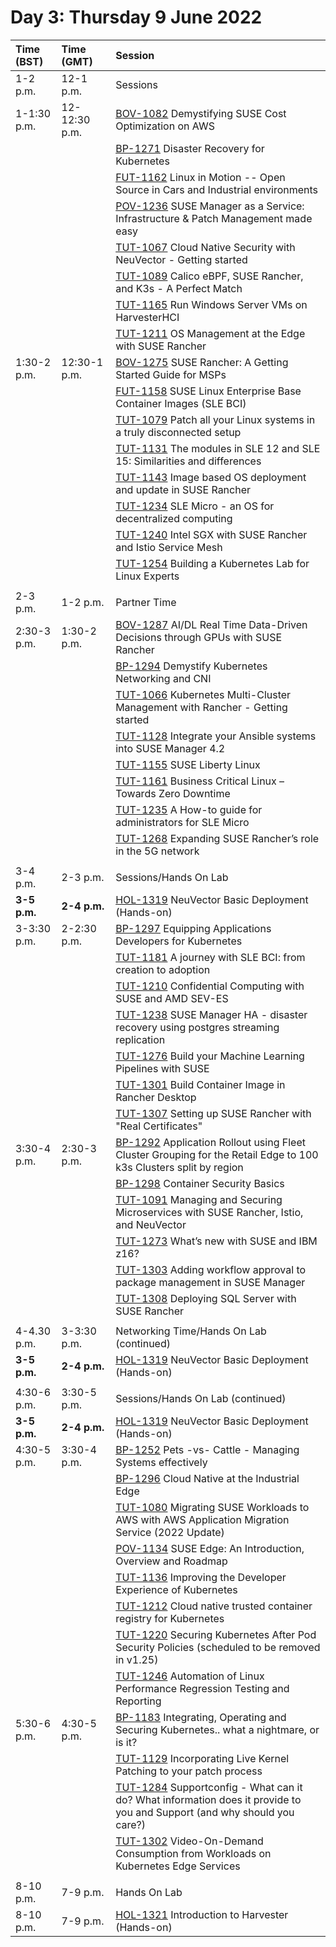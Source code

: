 # Day 3: Thursday 9 June 2022

| Time (BST) | Time (GMT) | Session |
| :--------- | :--------- | :------ |
| 1-2 p.m. | 12-1 p.m. | Sessions |
| 1-1:30 p.m. | 12-12:30 p.m. | [BOV-1082](https://www.susecon.com/sessions.html#/session/1648148010957001bLQa) Demystifying SUSE Cost Optimization on AWS |
|             |               | [BP-1271](https://www.susecon.com/sessions.html#/session/164925853715400126vh) Disaster Recovery for Kubernetes |
|             |               | [FUT-1162](https://www.susecon.com/sessions.html#/session/1648577929071001DuDB) Linux in Motion -- Open Source in Cars and Industrial environments |
|             |               | [POV-1236](https://www.susecon.com/sessions.html#/session/1649177024584001TPU9) SUSE Manager as a Service: Infrastructure & Patch Management made easy |
|             |               | [TUT-1067](https://www.susecon.com/sessions.html#/session/1647964955356001M7EC) Cloud Native Security with NeuVector - Getting started |
|             |               | [TUT-1089](https://www.susecon.com/sessions.html#/session/16485514717450017tLt) Calico eBPF, SUSE Rancher, and K3s - A Perfect Match |
|             |               | [TUT-1165](https://www.susecon.com/sessions.html#/session/1648577929179001DMq9) Run Windows Server VMs on HarvesterHCI |
|             |               | [TUT-1211](https://www.susecon.com/sessions.html#/session/1649074783923001VnKE) OS Management at the Edge with SUSE Rancher |
| 1:30-2 p.m. | 12:30-1 p.m. | [BOV-1275](https://www.susecon.com/sessions.html#/session/16492624667980018tXo) SUSE Rancher: A Getting Started Guide for MSPs |
|             |              | [FUT-1158](https://www.susecon.com/sessions.html#/session/1648577928928001DrfQ) SUSE Linux Enterprise Base Container Images (SLE BCI) |
|             |              | [TUT-1079](https://www.susecon.com/sessions.html#/session/1648132352331001crEl) Patch all your Linux systems in a truly disconnected setup |
|             |              | [TUT-1131](https://www.susecon.com/sessions.html#/session/1648577927968001DpY2) The modules in SLE 12 and SLE 15: Similarities and differences |
|             |              | [TUT-1143](https://www.susecon.com/sessions.html#/session/1648577928381001DHwz) Image based OS deployment and update in SUSE Rancher |
|             |              | [TUT-1234](https://www.susecon.com/sessions.html#/session/1649174689854001C2SG) SLE Micro - an OS for decentralized computing |
|             |              | [TUT-1240](https://www.susecon.com/sessions.html#/session/1649188774654001Y9QS) Intel SGX with SUSE Rancher and Istio Service Mesh |
|             |              | [TUT-1254](https://www.susecon.com/sessions.html#/session/1649221655327001sC0J) Building a Kubernetes Lab for Linux Experts |
||||
| 2-3 p.m. | 1-2 p.m. | Partner Time |
| 2:30-3 p.m. | 1:30-2 p.m. | [BOV-1287](https://www.susecon.com/sessions.html#/session/1649269644932001xT35) AI/DL Real Time Data-Driven Decisions through GPUs with SUSE Rancher |
|             |             | [BP-1294](https://www.susecon.com/sessions.html#/session/16492785656980016U0S) Demystify Kubernetes Networking and CNI |
|             |             | [TUT-1066](https://www.susecon.com/sessions.html#/session/1647964891198001Yuvs) Kubernetes Multi-Cluster Management with Rancher - Getting started |
|             |             | [TUT-1128](https://www.susecon.com/sessions.html#/session/1648577927866001DtQi) Integrate your Ansible systems into SUSE Manager 4.2 |
|             |             | [TUT-1155](https://www.susecon.com/sessions.html#/session/1648577928826001DEke) SUSE Liberty Linux |
|             |             | [TUT-1161](https://www.susecon.com/sessions.html#/session/1648577929037001D3uA) Business Critical Linux – Towards Zero Downtime |
|             |             | [TUT-1235](https://www.susecon.com/sessions.html#/session/1649175330144001Z4Do) A How-to guide for administrators for SLE Micro |
|             |             | [TUT-1268](https://www.susecon.com/sessions.html#/session/16492548437830010t06) Expanding SUSE Rancher’s role in the 5G network |
||||
| 3-4 p.m. | 2-3 p.m. | Sessions/Hands On Lab |
| **3-5 p.m.** | **2-4 p.m.** | [HOL-1319](https://www.susecon.com/sessions.html#/session/1650900431264001oMtr) NeuVector Basic Deployment (Hands-on) |
| 3-3:30 p.m. | 2-2:30 p.m. | [BP-1297](https://www.susecon.com/sessions.html#/session/16492800615290010GPV) Equipping Applications Developers for Kubernetes |
|             |             | [TUT-1181](https://www.susecon.com/sessions.html#/session/1648624148136001uUlI) A journey with SLE BCI: from creation to adoption |
|             |             | [TUT-1210](https://www.susecon.com/sessions.html#/session/1649072784641001Mbpn) Confidential Computing with SUSE and AMD SEV-ES |
|             |             | [TUT-1238](https://www.susecon.com/sessions.html#/session/1649182984587001bXiT) SUSE Manager HA - disaster recovery using postgres streaming replication |
|             |             | [TUT-1276](https://www.susecon.com/sessions.html#/session/1649263078888001pdu6) Build your Machine Learning Pipelines with SUSE |
|             |             | [TUT-1301](https://www.susecon.com/sessions.html#/session/16492833687000018QPa) Build Container Image in Rancher Desktop |
|             |             | [TUT-1307](https://www.susecon.com/sessions.html#/session/164929577051700129Gm) Setting up SUSE Rancher with "Real Certificates" |
| 3:30-4 p.m. | 2:30-3 p.m. | [BP-1292](https://www.susecon.com/sessions.html#/session/1649274938940001KUG4) Application Rollout using Fleet Cluster Grouping for the Retail Edge to 100 k3s Clusters split by region |
|             |             | [BP-1298](https://www.susecon.com/sessions.html#/session/1649281004764001OPKa) Container Security Basics |
|             |             | [TUT-1091](https://www.susecon.com/sessions.html#/session/16485576544040018PYn) Managing and Securing Microservices with SUSE Rancher, Istio, and NeuVector |
|             |             | [TUT-1273](https://www.susecon.com/sessions.html#/session/1649260627138001jnW9) What’s new with SUSE and IBM z16? |
|             |             | [TUT-1303](https://www.susecon.com/sessions.html#/session/1649284692143001qOgx) Adding workflow approval to package management in SUSE Manager​ |
|             |             | [TUT-1308](https://www.susecon.com/sessions.html#/session/1649296473097001kN5o) Deploying SQL Server with SUSE Rancher |
||||
| 4-4.30 p.m. | 3-3:30 p.m. | Networking Time/Hands On Lab (continued) |
| **3-5 p.m.** | **2-4 p.m.** | [HOL-1319](https://www.susecon.com/sessions.html#/session/1650900431264001oMtr) NeuVector Basic Deployment (Hands-on) |
||||
| 4:30-6 p.m. | 3:30-5 p.m. | Sessions/Hands On Lab (continued) |
| **3-5 p.m.** | **2-4 p.m.** | [HOL-1319](https://www.susecon.com/sessions.html#/session/1650900431264001oMtr) NeuVector Basic Deployment (Hands-on) |
| 4:30-5 p.m. | 3:30-4 p.m. | [BP-1252](https://www.susecon.com/sessions.html#/session/1649220941329001pXsm) Pets -vs- Cattle - Managing Systems effectively |
|             |             | [BP-1296](https://www.susecon.com/sessions.html#/session/1649279080146001gkkv) Cloud Native at the Industrial Edge |
|             |             | [TUT-1080](https://www.susecon.com/sessions.html#/session/1648146972243001R7mN) Migrating SUSE Workloads to AWS with AWS Application Migration Service (2022 Update) |
|             |             | [POV-1134](https://www.susecon.com/sessions.html#/session/1648577928069001DioW) SUSE Edge: An Introduction, Overview and Roadmap |
|             |             | [TUT-1136](https://www.susecon.com/sessions.html#/session/1648577928138001DEdr) Improving the Developer Experience of Kubernetes |
|             |             | [TUT-1212](https://www.susecon.com/sessions.html#/session/16490787591920019KcD) Cloud native trusted container registry for Kubernetes |
|             |             | [TUT-1220](https://www.susecon.com/sessions.html#/session/1649095792148001pZU0) Securing Kubernetes After Pod Security Policies (scheduled to be removed in v1.25) |
|             |             | [TUT-1246](https://www.susecon.com/sessions.html#/session/1649197828886001YleY) Automation of Linux Performance Regression Testing and Reporting |
| 5:30-6 p.m. | 4:30-5 p.m. | [BP-1183](https://www.susecon.com/sessions.html#/session/16486307747930018jjg) Integrating, Operating and Securing Kubernetes.. what a nightmare, or is it? |
|             |             | [TUT-1129](https://www.susecon.com/sessions.html#/session/1648577927900001DGNs) Incorporating Live Kernel Patching to your patch process |
|             |             | [TUT-1284](https://www.susecon.com/sessions.html#/session/1649268257978001jFCd) Supportconfig - What can it do? What information does it provide to you and Support (and why should you care?) |
|             |             | [TUT-1302](https://www.susecon.com/sessions.html#/session/1649284141027001JGVw) Video-On-Demand Consumption from Workloads on Kubernetes Edge Services |
||||
| 8-10 p.m. | 7-9 p.m. | Hands On Lab |
| 8-10 p.m. | 7-9 p.m. | [HOL-1321](https://www.susecon.com/sessions.html#/session/1650901679922001V3eW) Introduction to Harvester (Hands-on) |

